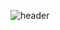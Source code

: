 
![header](https://github.com/Vladyslav-Vakaliuk/Vladyslav-Vakaliuk/blob/main/assets/base_AdobeExpress%20(1).gif)